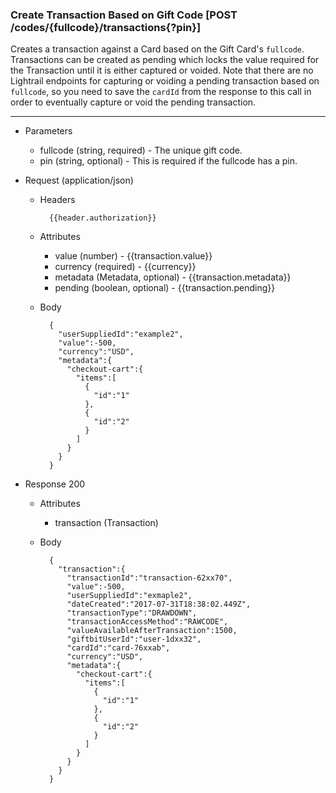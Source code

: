 
### Create Transaction Based on Gift Code [POST /codes/{fullcode}/transactions{?pin}] <a name="post-transaction-by-fullcode-anchor"></a>

Creates a transaction against a Card based on the Gift Card's `fullcode`.
Transactions can be created as pending which locks the value required for the Transaction until it is either captured or voided.
Note that there are no Lightrail endpoints for capturing or voiding a pending transaction based on `fullcode`, 
so you need to save the `cardId` from the response to this call in order to eventually capture or void the pending transaction. 


---
+ Parameters
    + fullcode (string, required) - The unique gift code.
    + pin (string, optional) - This is required if the fullcode has a pin.

+ Request (application/json)
    + Headers
    
            {{header.authorization}}

    + Attributes
        + value (number) - {{transaction.value}}
        + currency (required) - {{currency}}
        + metadata (Metadata, optional) - {{transaction.metadata}}
        + pending (boolean, optional) - {{transaction.pending}}
        
    + Body 
    
            {
              "userSuppliedId":"example2",
              "value":-500,
              "currency":"USD",
              "metadata":{
                "checkout-cart":{
                  "items":[
                    {
                      "id":"1"
                    },
                    {
                      "id":"2"
                    }
                  ]
                }
              }
            }
    
+ Response 200
    + Attributes
        + transaction (Transaction)

    + Body

            {
              "transaction":{
                "transactionId":"transaction-62xx70",
                "value":-500,
                "userSuppliedId":"exmaple2",
                "dateCreated":"2017-07-31T18:38:02.449Z",
                "transactionType":"DRAWDOWN",
                "transactionAccessMethod":"RAWCODE",
                "valueAvailableAfterTransaction":1500,
                "giftbitUserId":"user-1dxx32",
                "cardId":"card-76xxab",
                "currency":"USD",
                "metadata":{
                  "checkout-cart":{
                    "items":[
                      {
                        "id":"1"
                      },
                      {
                        "id":"2"
                      }
                    ]
                  }
                }
              }
            }